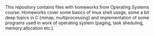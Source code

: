 This repository contains files with homeworks from Operating Systems course. Homeworks cover some basics of linux shell usage, some a bit deep topics in C (mmap, multiprocessing) and implementation
of some programs used in work of operating system (paging, task sheduling, memory allocation etc.). 
